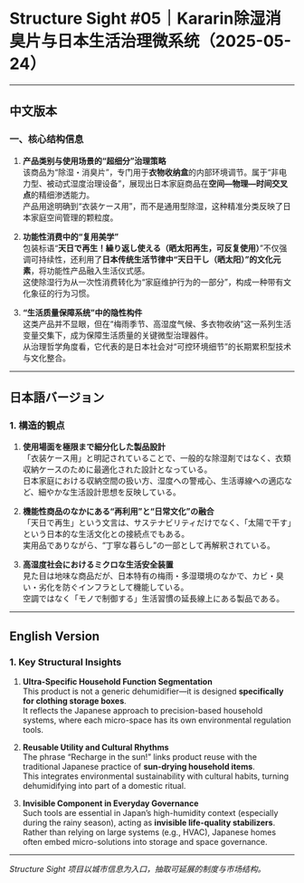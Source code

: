 # Structure Sight #05｜Kararin除湿消臭片与日本生活治理微系统（2025-05-24）

---

## 中文版本

### 一、核心结构信息

1. **产品类别与使用场景的“超细分”治理策略**  
   该商品为“除湿・消臭片”，专门用于**衣物收纳盒**的内部环境调节。属于“非电力型、被动式湿度治理设备”，展现出日本家庭商品在**空间—物理—时间交叉点**的精细渗透能力。  
   产品用途明确到“衣装ケース用”，而不是通用型除湿，这种精准分类反映了日本家庭空间管理的颗粒度。

2. **功能性消费中的“复用美学”**  
   包装标语“**天日で再生！繰り返し使える（晒太阳再生，可反复使用）**”不仅强调可持续性，还利用了**日本传统生活节律中“天日干し（晒太阳）”的文化元素**，将功能性产品融入生活仪式感。  
   这使除湿行为从一次性消费转化为“家庭维护行为的一部分”，构成一种带有文化象征的行为习惯。

3. **“生活质量保障系统”中的隐性构件**  
   这类产品并不显眼，但在“梅雨季节、高湿度气候、多衣物收纳”这一系列生活变量交集下，成为保障生活质量的关键微型治理器件。  
   从治理哲学角度看，它代表的是日本社会对“可控环境细节”的长期累积型技术与文化整合。

---

## 日本語バージョン

### 1. 構造的観点

1. **使用場面を極限まで細分化した製品設計**  
   「衣装ケース用」と明記されていることで、一般的な除湿剤ではなく、衣類収納ケースのために最適化された設計となっている。  
   日本家庭における収納空間の扱い方、湿度への警戒心、生活導線への適応など、細やかな生活設計思想を反映している。

2. **機能性商品のなかにある“再利用”と“日常文化”の融合**  
   「天日で再生」という文言は、サステナビリティだけでなく、「太陽で干す」という日本的な生活文化との接続点でもある。  
   実用品でありながら、“丁寧な暮らし”の一部として再解釈されている。

3. **高湿度社会におけるミクロな生活安全装置**  
   見た目は地味な商品だが、日本特有の梅雨・多湿環境のなかで、カビ・臭い・劣化を防ぐインフラとして機能している。  
   空調ではなく「モノで制御する」生活習慣の延長線上にある製品である。

---

## English Version

### 1. Key Structural Insights

1. **Ultra-Specific Household Function Segmentation**  
   This product is not a generic dehumidifier—it is designed **specifically for clothing storage boxes**.  
   It reflects the Japanese approach to precision-based household systems, where each micro-space has its own environmental regulation tools.

2. **Reusable Utility and Cultural Rhythms**  
   The phrase “Recharge in the sun!” links product reuse with the traditional Japanese practice of **sun-drying household items**.  
   This integrates environmental sustainability with cultural habits, turning dehumidifying into part of a domestic ritual.

3. **Invisible Component in Everyday Governance**  
   Such tools are essential in Japan’s high-humidity context (especially during the rainy season), acting as **invisible life-quality stabilizers**.  
   Rather than relying on large systems (e.g., HVAC), Japanese homes often embed micro-solutions into storage and space governance.

---

*Structure Sight 项目以城市信息为入口，抽取可延展的制度与市场结构。*
